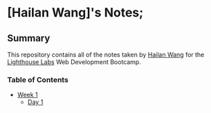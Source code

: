 # [Hailan Wang]'s Notes;
## Summary 
This repository contains all of the notes taken by [Hailan Wang](https://github.com/hailan6257) for the [Lighthouse Labs](https://www.lighthouselabs.ca/) Web Development Bootcamp.

### Table of Contents

* [Week 1](/Week_1)
  * [Day 1](/Week_1/Day_1)